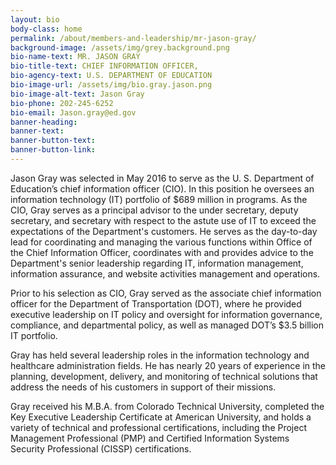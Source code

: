 ```yaml
---
layout: bio
body-class: home
permalink: /about/members-and-leadership/mr-jason-gray/
background-image: /assets/img/grey.background.png
bio-name-text: MR. JASON GRAY
bio-title-text: CHIEF INFORMATION OFFICER,
bio-agency-text: U.S. DEPARTMENT OF EDUCATION
bio-image-url: /assets/img/bio.gray.jason.png
bio-image-alt-text: Jason Gray
bio-phone: 202-245-6252
bio-email: Jason.gray@ed.gov
banner-heading: 
banner-text: 
banner-button-text: 
banner-button-link: 
---
```

Jason Gray was selected in May 2016 to serve as the U. S. Department of Education’s chief information officer (CIO). In this position he oversees an information technology (IT) portfolio of $689 million in programs. As the CIO, Gray serves as a principal advisor to the under secretary, deputy secretary, and secretary with respect to the astute use of IT to exceed the expectations of the Department's customers. He serves as the day-to-day lead for coordinating and managing the various functions within Office of the Chief Information Officer, coordinates with and provides advice to the Department's senior leadership regarding IT, information management, information assurance, and website activities management and operations.

Prior to his selection as CIO, Gray served as the associate chief information officer for the Department of Transportation (DOT), where he provided executive leadership on IT policy and oversight for information governance, compliance, and departmental policy, as well as managed DOT’s $3.5 billion IT portfolio.

Gray has held several leadership roles in the information technology and healthcare administration fields. He has nearly 20 years of experience in the planning, development, delivery, and monitoring of technical solutions that address the needs of his customers in support of their missions.

Gray received his M.B.A. from Colorado Technical University, completed the Key Executive Leadership Certificate at American University, and holds a variety of technical and professional certifications, including the Project Management Professional (PMP) and Certified Information Systems Security Professional (CISSP) certifications.

